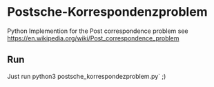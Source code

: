 # Postsche-Korrespondenzproblem
Python Implemention for the Post correspondence problem
see https://en.wikipedia.org/wiki/Post_correspondence_problem

## Run
Just run python3 postsche_korrespondezproblem.py` ;)





